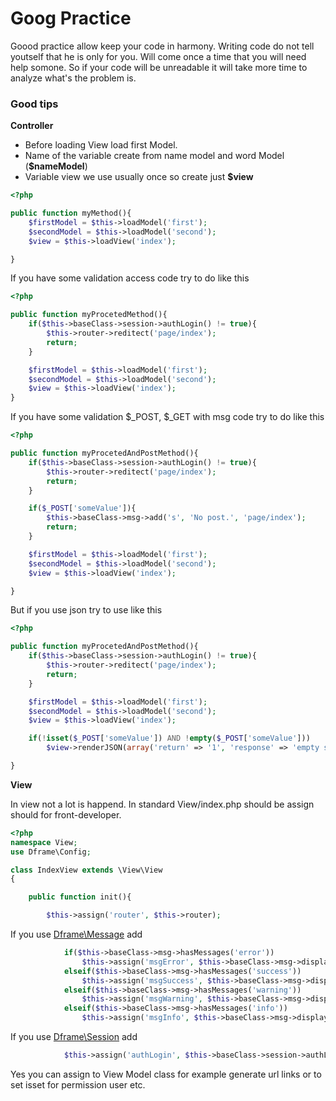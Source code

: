 # Goog Practice


Goood practice allow keep your code in harmony. Writing code do not tell youtself that he is only for you. Will come once a time that you will need help somone. So if your code will be unreadable it will take more time to analyze what's the problem is.

### Good tips
**Controller**

- Before loading View load first Model.
- Name of the variable create from name model and word Model (**$nameModel**)
- Variable view we use usually once so create just **$view**

```php
<?php

public function myMethod(){
    $firstModel = $this->loadModel('first');
    $secondModel = $this->loadModel('second');
    $view = $this->loadView('index');

}
```

If you have some validation access code try to do like this

```php
<?php

public function myProcetedMethod(){
    if($this->baseClass->session->authLogin() != true){
        $this->router->reditect('page/index');
        return;
    }

    $firstModel = $this->loadModel('first');
    $secondModel = $this->loadModel('second');
    $view = $this->loadView('index');
}
```


If you have some validation $_POST, $_GET with msg code try to do like this

```php
<?php

public function myProcetedAndPostMethod(){
    if($this->baseClass->session->authLogin() != true){
        $this->router->reditect('page/index');
        return;
    }

    if($_POST['someValue']){
        $this->baseClass->msg->add('s', 'No post.', 'page/index');
        return;
    }

    $firstModel = $this->loadModel('first');
    $secondModel = $this->loadModel('second');
    $view = $this->loadView('index');

}
```

But if you use json try to use like this
```php
<?php

public function myProcetedAndPostMethod(){
    if($this->baseClass->session->authLogin() != true){
        $this->router->reditect('page/index');
        return;
    }

    $firstModel = $this->loadModel('first');
    $secondModel = $this->loadModel('second');
    $view = $this->loadView('index');

    if(!isset($_POST['someValue']) AND !empty($_POST['someValue']))
        $view->renderJSON(array('return' => '1', 'response' => 'empty someVlue Post');

}
```


**View**

In view not a lot is happend. In standard View/index.php should be assign should for front-developer.

```php
<?php
namespace View;
use Dframe\Config;

class IndexView extends \View\View
{

    public function init(){

        $this->assign('router', $this->router);
```
If you use [Dframe\Message](../extensions/Messages.md) add
```php
            if($this->baseClass->msg->hasMessages('error'))
                $this->assign('msgError', $this->baseClass->msg->display('error'));
            elseif($this->baseClass->msg->hasMessages('success'))
                $this->assign('msgSuccess', $this->baseClass->msg->display('success'));
            elseif($this->baseClass->msg->hasMessages('warning'))
                $this->assign('msgWarning', $this->baseClass->msg->display('warning'));
            elseif($this->baseClass->msg->hasMessages('info'))
                $this->assign('msgInfo', $this->baseClass->msg->display('info'));
```
If you use [Dframe\Session](../extensions/Session.md) add
```php
            $this->assign('authLogin', $this->baseClass->session->authLogin());
```

Yes you can assign to View Model class for example generate url links or to set isset for permission user etc.
